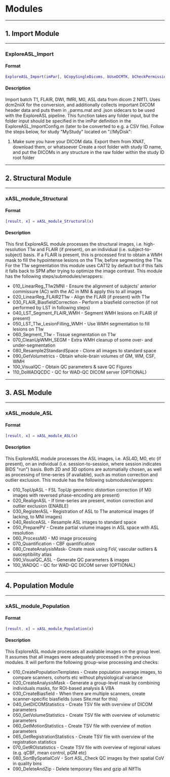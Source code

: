 # Modules

----
## 1. Import Module

----
### ExploreASL\_Import

#### Format

```matlab
ExploreASL_Import(imPar[, bCopySingleDicoms, bUseDCMTK, bCheckPermissions, bRunDCM2NII, bClone2Source])
```

#### Description

Import batch T1, FLAIR, DWI, fMRI, M0, ASL data from dicom 2 NIfTI.
Uses dcm2niiX for the conversion, and additionally collects important DICOM header data
and puts them in \_parms.mat and .json sidecars to be used with the ExploreASL pipeline.
This function takes any folder input, but the folder input should be
specified in the imPar definition in the ExploreASL\_ImportConfig.m (later
to be converted to e.g. a CSV file). Follow the steps below, for study "MyStudy" located on "//MyDisk":

1) Make sure you have your DICOM data. Export them from XNAT, download them, or whatsoever
Create a root folder with study ID name, and put the DICOMs in any structure in the raw folder within the study ID root folder

----
## 2. Structural Module

----
### xASL\_module\_Structural

#### Format

```matlab
[result, x] = xASL_module_Structural(x)
```

#### Description
This first ExploreASL module processes the structural
images, i.e. high-resolution T1w and FLAIR (if present), on an individual (i.e. subject-to-subject) basis.
If a FLAIR is present, this is processed first to obtain a WMH mask to fill the hypointense lesions on the T1w,
before segmenting the T1w. For the T1w segmentation this module uses CAT12
by default but if this fails it falls back to SPM after trying to
optimize the image contrast. This module has the following steps/submodules/wrappers:

- 010\_LinearReg\_T1w2MNI         - Ensure the alignment of subjects' anterior commissure (AC) with the AC in MNI & apply this to all images
- 020\_LinearReg\_FLAIR2T1w       - Align the FLAIR (if present) with T1w
- 030\_FLAIR\_BiasfieldCorrection - Perform a biasfield correction (if not performed  by LST in following steps)
- 040\_LST\_Segment\_FLAIR\_WMH     - Segment WMH lesions on FLAIR (if present)
- 050\_LST\_T1w\_LesionFilling\_WMH - Use WMH segmentation to fill lesions on T1w
- 060\_Segment\_T1w               - Tissue segmentation on T1w
- 070\_CleanUpWMH\_SEGM           - Extra WMH cleanup of some over- and under-segmentation
- 080\_Resample2StandardSpace    - Clone all images to standard space
- 090\_GetVolumetrics            - Obtain whole-brain volumes of GM, WM, CSF, WMH
- 100\_VisualQC                  - Obtain QC parameters & save QC Figures
- 110\_DoWADQCDC                 - QC for WAD-QC DICOM server (OPTIONAL)


----
## 3. ASL Module

----
### xASL\_module\_ASL

#### Format

```matlab
[result, x] = xASL_module_ASL(x)
```

#### Description
This ExploreASL module processes the ASL
images, i.e. ASL4D, M0, etc (if present), on an individual (i.e. session-to-session, where session indicates BIDS "run") basis.
Both 2D and 3D options are automatially chosen, as well as processing of time-series (if available), such as motion correction and outlier
exclusion. This module has the following submodules/wrappers:

- 010\_TopUpASL          - FSL TopUp geometric distortion correction (if M0 images with reversed phase-encoding are present)
- 020\_RealignASL        - If time-series are present, motion correction and outlier exclusion (ENABLE)
- 030\_RegisterASL       - Registration of ASL to T1w anatomical images (if lacking, to MNI images)
- 040\_ResliceASL        - Resample ASL images to standard space
- 050\_PreparePV         - Create partial volume images in ASL space with ASL resolution
- 060\_ProcessM0         - M0 image processing
- 070\_Quantification    - CBF quantification
- 080\_CreateAnalysisMask- Create mask using FoV, vascular outliers & susceptibility atlas
- 090\_VisualQC\_ASL      - Generate QC parameters & images
- 100\_WADQC             - QC for WAD-QC DICOM server (OPTIONAL)


----
## 4. Population Module

----
### xASL\_module\_Population

#### Format

```matlab
[result, x] = xASL_module_Population(x)
```

#### Description
This ExploreASL module processes all available images on the
group level. It assumes that all images were adequately processed in the
previous modules. It will perform the following group-wise processing and
checks:

- 010\_CreatePopulationTemplates - Create population average images, to compare scanners, cohorts etc without physiological variance
- 020\_CreateAnalysisMask        - Generate a group-level mask by combining individuals masks, for ROI-based analysis & VBA
- 030\_CreateBiasfield           - When there are multiple scanners, create scanner-specific biasfields (uses Site.mat for this)
- 040\_GetDICOMStatistics        - Create TSV file with overview of DICOM parameters
- 050\_GetVolumeStatistics       - Create TSV file with overview of volumetric parameters
- 060\_GetMotionStatistics       - Create TSV file with overview of motion parameters
- 065\_GetRegistrationStatistics - Create TSV file with overview of the registration statistics
- 070\_GetROIstatistics          - Create TSV file with overview of regional values (e.g. qCBF, mean control, pGM etc)
- 080\_SortBySpatialCoV          - Sort ASL\_Check QC images by their spatial CoV in quality bins
- 090\_DeleteAndZip              - Delete temporary files and gzip all NIfTIs


